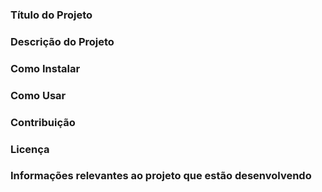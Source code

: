### Título do Projeto 
### Descrição do Projeto
### Como Instalar 
### Como Usar 
### Contribuição
### Licença 
### Informações relevantes ao projeto que estão desenvolvendo
